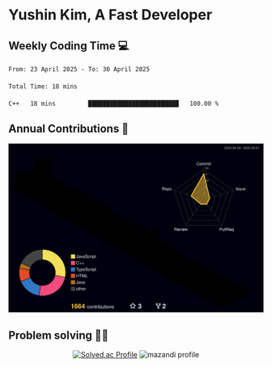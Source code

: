 # Yushin Kim, A Fast Developer

## Weekly Coding Time 💻

<!--START_SECTION:waka-->

```txt
From: 23 April 2025 - To: 30 April 2025

Total Time: 18 mins

C++   18 mins         █████████████████████████   100.00 %
```

<!--END_SECTION:waka-->

## Annual Contributions 🏃

![](./profile-3d-contrib/profile-night-rainbow.svg)

## Problem solving 👨‍💻

<div align="center">

[![Solved.ac Profile](http://mazassumnida.wtf/api/v2/generate_badge?boj=kys010306)](https://solved.ac/kys010306)
![mazandi profile](http://mazandi.herokuapp.com/api?handle=kys010306&theme=dark)

</div>
